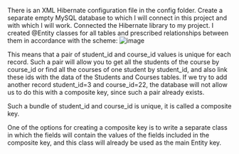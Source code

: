 There is an XML Hibernate configuration file in the config folder.
Create a separate empty MySQL database to which I will connect in this project and with which I will work.
Connected the Hibernate library to my project.
I created @Entity classes for all tables and prescribed relationships between them in accordance with the scheme:
![image](https://user-images.githubusercontent.com/59205706/235639468-c2b43aa6-69b4-488b-9825-b6ff5577c9c3.png)

This means that a pair of student_id and course_id values is unique for each record. Such a pair will allow you to get all the students of the course by course_id or find all the courses of one student by student_id, and also link these ids with the data of the Students and Courses tables.
If we try to add another record student_id=3 and course_id=22, the database will not allow us to do this with a composite key, since such a pair already exists.

Such a bundle of student_id and course_id is unique, it is called a composite key.

One of the options for creating a composite key is to write a separate class in which the fields will contain the values of the fields included in the composite key, and this class will already be used as the main Entity key.
